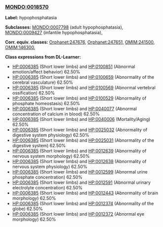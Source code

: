
### [MONDO:0018570](http://purl.obolibrary.org/obo/MONDO_0018570)
**Label:** hypophosphatasia

**Subclasses:** [MONDO:0007798](http://purl.obolibrary.org/obo/MONDO_0007798) (adult hypophosphatasia), [MONDO:0009427](http://purl.obolibrary.org/obo/MONDO_0009427) (infantile hypophosphatasia), 

**Corr. equiv. classes:** [Orphanet:247676](http://www.orpha.net/ORDO/Orphanet_247676), [Orphanet:247651](http://www.orpha.net/ORDO/Orphanet_247651), [OMIM:241500](http://purl.obolibrary.org/obo/OMIM_241500), [OMIM:146300](http://purl.obolibrary.org/obo/OMIM_146300), 

**Class expressions from DL-Learner:**

- [HP:0006385](http://purl.obolibrary.org/obo/HP_0006385) (Short lower limbs) and [HP:0100851](http://purl.obolibrary.org/obo/HP_0100851) (Abnormal emotion/affect behavior) 62.50%
- [HP:0006385](http://purl.obolibrary.org/obo/HP_0006385) (Short lower limbs) and [HP:0100659](http://purl.obolibrary.org/obo/HP_0100659) (Abnormality of the cerebral vasculature) 62.50%
- [HP:0006385](http://purl.obolibrary.org/obo/HP_0006385) (Short lower limbs) and [HP:0100569](http://purl.obolibrary.org/obo/HP_0100569) (Abnormal vertebral ossification) 62.50%
- [HP:0006385](http://purl.obolibrary.org/obo/HP_0006385) (Short lower limbs) and [HP:0100529](http://purl.obolibrary.org/obo/HP_0100529) (Abnormality of phosphate homeostasis) 62.50%
- [HP:0006385](http://purl.obolibrary.org/obo/HP_0006385) (Short lower limbs) and [HP:0040077](http://purl.obolibrary.org/obo/HP_0040077) (Abnormal concentration of calcium in blood) 62.50%
- [HP:0006385](http://purl.obolibrary.org/obo/HP_0006385) (Short lower limbs) and [HP:0040006](http://purl.obolibrary.org/obo/HP_0040006) (Mortality/Aging) 62.50%
- [HP:0006385](http://purl.obolibrary.org/obo/HP_0006385) (Short lower limbs) and [HP:0025032](http://purl.obolibrary.org/obo/HP_0025032) (Abnormality of digestive system physiology) 62.50%
- [HP:0006385](http://purl.obolibrary.org/obo/HP_0006385) (Short lower limbs) and [HP:0025031](http://purl.obolibrary.org/obo/HP_0025031) (Abnormality of the digestive system) 62.50%
- [HP:0006385](http://purl.obolibrary.org/obo/HP_0006385) (Short lower limbs) and [HP:0012639](http://purl.obolibrary.org/obo/HP_0012639) (Abnormality of nervous system morphology) 62.50%
- [HP:0006385](http://purl.obolibrary.org/obo/HP_0006385) (Short lower limbs) and [HP:0012638](http://purl.obolibrary.org/obo/HP_0012638) (Abnormality of nervous system physiology) 62.50%
- [HP:0006385](http://purl.obolibrary.org/obo/HP_0006385) (Short lower limbs) and [HP:0012599](http://purl.obolibrary.org/obo/HP_0012599) (Abnormal urine phosphate concentration) 62.50%
- [HP:0006385](http://purl.obolibrary.org/obo/HP_0006385) (Short lower limbs) and [HP:0012591](http://purl.obolibrary.org/obo/HP_0012591) (Abnormal urinary electrolyte concentration) 62.50%
- [HP:0006385](http://purl.obolibrary.org/obo/HP_0006385) (Short lower limbs) and [HP:0012443](http://purl.obolibrary.org/obo/HP_0012443) (Abnormality of brain morphology) 62.50%
- [HP:0006385](http://purl.obolibrary.org/obo/HP_0006385) (Short lower limbs) and [HP:0012374](http://purl.obolibrary.org/obo/HP_0012374) (Abnormality of the globe) 62.50%
- [HP:0006385](http://purl.obolibrary.org/obo/HP_0006385) (Short lower limbs) and [HP:0012372](http://purl.obolibrary.org/obo/HP_0012372) (Abnormal eye morphology) 62.50%


